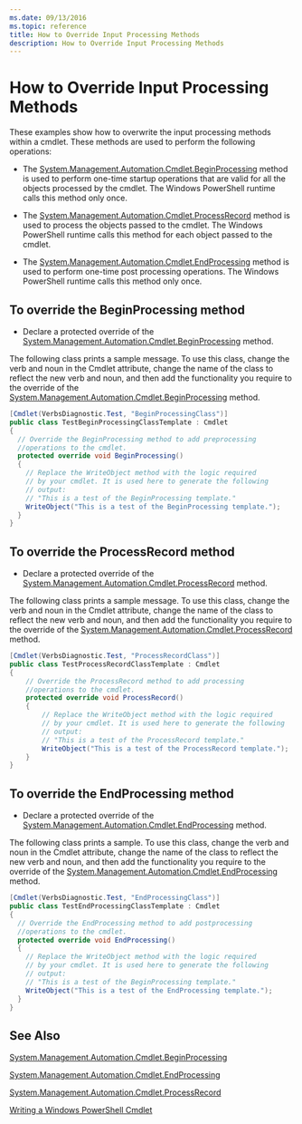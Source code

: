 ```yaml
---
ms.date: 09/13/2016
ms.topic: reference
title: How to Override Input Processing Methods
description: How to Override Input Processing Methods
---
```

# How to Override Input Processing Methods

These examples show how to overwrite the input processing methods within a cmdlet. These methods are used to perform the following operations:

- The [System.Management.Automation.Cmdlet.BeginProcessing](/dotnet/api/System.Management.Automation.Cmdlet.BeginProcessing) method is used to perform one-time startup operations that are valid for all the objects processed by the cmdlet. The Windows PowerShell runtime calls this method only once.

- The [System.Management.Automation.Cmdlet.ProcessRecord](/dotnet/api/System.Management.Automation.Cmdlet.ProcessRecord) method is used to process the objects passed to the cmdlet. The Windows PowerShell runtime calls this method for each object passed to the cmdlet.

- The [System.Management.Automation.Cmdlet.EndProcessing](/dotnet/api/System.Management.Automation.Cmdlet.EndProcessing) method is used to perform one-time post processing operations. The Windows PowerShell runtime calls this method only once.

## To override the BeginProcessing method

- Declare a protected override of the [System.Management.Automation.Cmdlet.BeginProcessing](/dotnet/api/System.Management.Automation.Cmdlet.BeginProcessing) method.

The following class prints a sample message. To use this class, change the verb and noun in the Cmdlet attribute, change the name of the class to reflect the new verb and noun, and then add the functionality you require to the override of the [System.Management.Automation.Cmdlet.BeginProcessing](/dotnet/api/System.Management.Automation.Cmdlet.BeginProcessing) method.

```csharp
[Cmdlet(VerbsDiagnostic.Test, "BeginProcessingClass")]
public class TestBeginProcessingClassTemplate : Cmdlet
{
  // Override the BeginProcessing method to add preprocessing
  //operations to the cmdlet.
  protected override void BeginProcessing()
  {
    // Replace the WriteObject method with the logic required
    // by your cmdlet. It is used here to generate the following
    // output:
    // "This is a test of the BeginProcessing template."
    WriteObject("This is a test of the BeginProcessing template.");
  }
}
```

## To override the ProcessRecord method

- Declare a protected override of the [System.Management.Automation.Cmdlet.ProcessRecord](/dotnet/api/System.Management.Automation.Cmdlet.ProcessRecord) method.

The following class prints a sample message. To use this class, change the verb and noun in the Cmdlet attribute, change the name of the class to reflect the new verb and noun, and then add the functionality you require to the override of the [System.Management.Automation.Cmdlet.ProcessRecord](/dotnet/api/System.Management.Automation.Cmdlet.ProcessRecord) method.

```csharp
[Cmdlet(VerbsDiagnostic.Test, "ProcessRecordClass")]
public class TestProcessRecordClassTemplate : Cmdlet
{
    // Override the ProcessRecord method to add processing
    //operations to the cmdlet.
    protected override void ProcessRecord()
    {
        // Replace the WriteObject method with the logic required
        // by your cmdlet. It is used here to generate the following
        // output:
        // "This is a test of the ProcessRecord template."
        WriteObject("This is a test of the ProcessRecord template.");
    }
}

```

## To override the EndProcessing method

- Declare a protected override of the [System.Management.Automation.Cmdlet.EndProcessing](/dotnet/api/System.Management.Automation.Cmdlet.EndProcessing) method.

The following class prints a sample. To use this class, change the verb and noun in the Cmdlet attribute, change the name of the class to reflect the new verb and noun, and then add the functionality you require to the override of the [System.Management.Automation.Cmdlet.EndProcessing](/dotnet/api/System.Management.Automation.Cmdlet.EndProcessing) method.

```csharp
[Cmdlet(VerbsDiagnostic.Test, "EndProcessingClass")]
public class TestEndProcessingClassTemplate : Cmdlet
{
  // Override the EndProcessing method to add postprocessing
  //operations to the cmdlet.
  protected override void EndProcessing()
  {
    // Replace the WriteObject method with the logic required
    // by your cmdlet. It is used here to generate the following
    // output:
    // "This is a test of the BeginProcessing template."
    WriteObject("This is a test of the EndProcessing template.");
  }
}
```

## See Also

[System.Management.Automation.Cmdlet.BeginProcessing](/dotnet/api/System.Management.Automation.Cmdlet.BeginProcessing)

[System.Management.Automation.Cmdlet.EndProcessing](/dotnet/api/System.Management.Automation.Cmdlet.EndProcessing)

[System.Management.Automation.Cmdlet.ProcessRecord](/dotnet/api/System.Management.Automation.Cmdlet.ProcessRecord)

[Writing a Windows PowerShell Cmdlet](./writing-a-windows-powershell-cmdlet.md)
